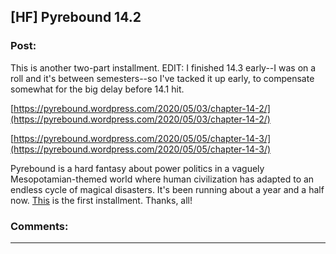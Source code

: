 ## [HF] Pyrebound 14.2

### Post:

This is another two-part installment.  EDIT: I finished 14.3 early--I was on a roll and it's between semesters--so I've tacked it up early, to compensate somewhat for the big delay before 14.1 hit.

[https://pyrebound.wordpress.com/2020/05/03/chapter-14-2/](https://pyrebound.wordpress.com/2020/05/03/chapter-14-2/)

[https://pyrebound.wordpress.com/2020/05/05/chapter-14-3/](https://pyrebound.wordpress.com/2020/05/05/chapter-14-3/)

Pyrebound is a hard fantasy about power politics in a vaguely Mesopotamian-themed world where human civilization has adapted to an endless cycle of magical disasters.  It's been running about a year and a half now.  [This](https://pyrebound.wordpress.com/2019/01/17/one-a-child-of-the-hearth/) is the first installment.  Thanks, all!

### Comments:

---

